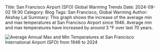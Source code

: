 Title: San Francisco Airport (SFO) Global Warming Trends
Date: 2024-09-02 19:30
Category: Blog
Tags: San Francisco, Global Warming
Author: Akshay Lal
Summary: This graph shows the increase of the average
min and max temperatures at San Francisco Airport since 
1946. Average min and max temperatures have increased
by around 3 °F over last 70 years.

![Average Annual Max and Min Temperatures at San Francisco International Airport (SFO) from 1946 to 2024](/images/sfo-global-warming.png)